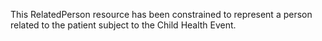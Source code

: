 This RelatedPerson resource has been constrained to represent a person related to the patient subject to the Child Health Event.